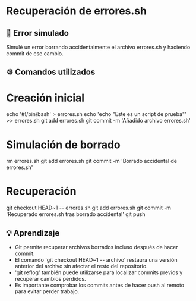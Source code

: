# Recuperación de errores.sh

## 🧠 Error simulado
Simulé un error borrando accidentalmente el archivo errores.sh y haciendo commit de ese cambio.

## ⚙️ Comandos utilizados

# Creación inicial
echo '#!/bin/bash' > errores.sh
echo 'echo "Este es un script de prueba"' >> errores.sh
git add errores.sh
git commit -m 'Añadido archivo errores.sh'

# Simulación de borrado
rm errores.sh
git add errores.sh
git commit -m 'Borrado accidental de errores.sh'

# Recuperación
git checkout HEAD~1 -- errores.sh
git add errores.sh
git commit -m 'Recuperado errores.sh tras borrado accidental'
git push

## 💡 Aprendizaje
- Git permite recuperar archivos borrados incluso después de hacer commit.
- El comando 'git checkout HEAD~1 -- archivo' restaura una versión anterior del archivo sin afectar el resto del repositorio.
- 'git reflog' también puede utilizarse para localizar commits previos y recuperar cambios perdidos.
- Es importante comprobar los commits antes de hacer push al remoto para evitar perder trabajo.


